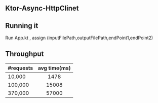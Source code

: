 ## Ktor-Async-HttpClinet

## Running it

Run App.kt , assign (inputFilePath,outputFilePath,endPoint1,endPoint2)

## Throughput

| #requests | avg time(ms) 
| :------------- | :-------------:|
| 10,000| 1478|
| 100,000| 15008|
| 370,000| 57000|
